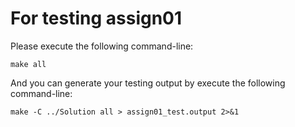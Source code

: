# For testing assign01

Please
execute the following command-line:

```
make all
```

And you can generate your testing output by
execute the following command-line:

```
make -C ../Solution all > assign01_test.output 2>&1
```
